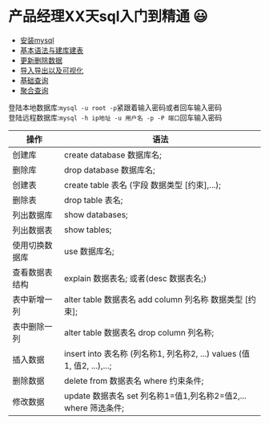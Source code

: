 # 产品经理XX天sql入门到精通  :smiley:
+ [安装mysql](./安装mysql.md)
+ [基本语法与建库建表](./基本语法与建库建表.md)
+ [更新删除数据](./更新删除数据.md)
+ [导入导出以及可视化](./导入导出以及可视化.md)  
+ [基础查询](./基础查询.md)  
+ [聚合查询](./聚合查询.md)



登陆本地数据库:`mysql -u root -p`紧跟着输入密码或者回车输入密码    
登陆远程数据库:`mysql -h ip地址 -u 用户名 -p -P 端口`回车输入密码  

|操作|语法|
|----|----|
|创建库|create database 数据库名;|
|删除库|drop  database 数据库名;|
|创建表|create table 表名 (字段 数据类型 [约束],...);|
|删除表|drop table 表名;|
|列出数据库|show databases;|
|列出数据表|show tables;|
|使用切换数据库|use 数据库名;|
|查看数据表结构|explain 数据表名; 或者(desc 数据表名;)|
|表中新增一列|alter table 数据表名 add column 列名称 数据类型 [约束];|
|表中删除一列|alter table 数据表名 drop column 列名称;|
|插入数据|insert into 表名称 (列名称1, 列名称2, ...) values (值1, 值2, ...),...;|
|删除数据|delete from 数据表名 where 约束条件;|
|修改数据|update 数据表名 set 列名称1=值1,列名称2=值2,... where 筛选条件;|
